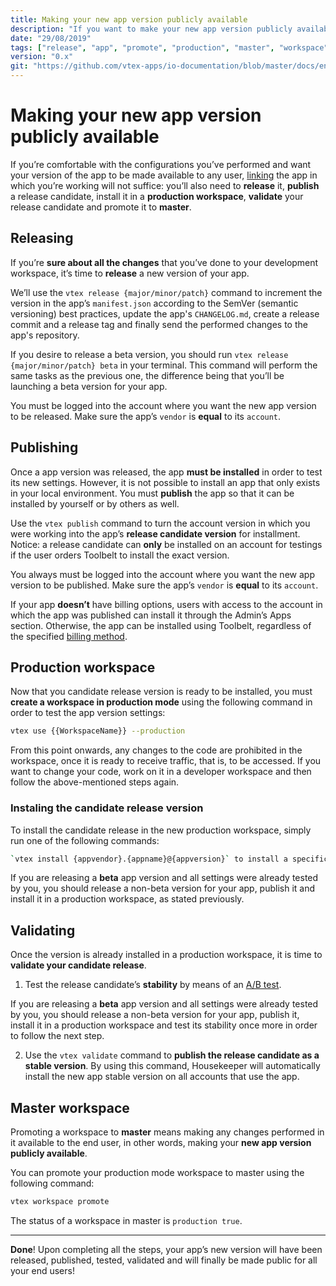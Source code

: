 ```yaml
---
title: Making your new app version publicly available
description: "If you want to make your new app version publicly available, linking it will not suffice. Learn in this recipe the step by step on how to make your new configurations finally available to the end user."
date: "29/08/2019"
tags: ["release", "app", "promote", "production", "master", "workspace", "public", "available", "end-user", "version", "production-mode"]
version: "0.x"
git: "https://github.com/vtex-apps/io-documentation/blob/master/docs/en/Recipes/store/making-your-new-app-version-publicly-available.md"
---
```


# Making your new app version publicly available

If you’re comfortable with the configurations you’ve performed and want your version of the app to be made available to any user, [linking](https://vtex.io/docs/recipes/store/linking-an-app) the app in which you’re working will not suffice: you’ll also need to **release** it, **publish** a release candidate, install it in a **production workspace**, **validate** your release candidate and promote it to **master**.

## Releasing

If you’re **sure about all the changes** that you’ve done to your development workspace, it’s time to **release** a new version of your app.

We’ll use the `vtex release {major/minor/patch}` command to increment the version in the app’s `manifest.json` according to the SemVer (semantic versioning) best practices, update the app's `CHANGELOG.md`, create a release commit and a release tag and finally send the performed changes to the app's repository.

If you desire to release a beta version, you should run `vtex release {major/minor/patch} beta` in your terminal. This command will perform the same tasks as the previous one, the difference being that you’ll be launching a beta version for your app.

<div class="alert alert-warning">
You must be logged into the account where you want the new app version to be released. Make sure the app’s <code>vendor</code> is <strong>equal</strong> to its <code>account</code>.
</div>

## Publishing

Once a app version was released, the app **must be installed** in order to test its new settings. However, it is not possible to install an app that only exists in your local environment. You must **publish** the app so that it can be installed by yourself or by others as well.

Use the `vtex publish` command to turn the account version in which you were working into the app’s **release candidate version** for installment. Notice: a release candidate can **only** be installed on an account for testings if the user orders Toolbelt to install the exact version.

<div class=“alert alert-warning”>
You always must be logged into the account where you want the new app version to be published. Make sure the app’s <code>vendor</code> is <b>equal</b> to its <code>account</code>.
</div>

If your app **doesn’t** have billing options, users with access to the account in which the app was published can install it through the Admin’s Apps section. Otherwise, the app can be installed using Toolbelt, regardless of the specified [billing method](http://help.vtex.com/en/tutorial/app-pricing-models--2ZKBKxLe08Q6seA6sCi6o2).

## Production workspace

Now that you candidate release version is ready to be installed, you must **create a workspace in production mode** using the following command in order to test the app version settings:

```sh
vtex use {{WorkspaceName}} --production
```

<div class="alert alert-warning">
From this point onwards, any changes to the code are prohibited in the workspace, once it is ready to receive traffic, that is, to be accessed. If you want to change your code, work on it in a developer workspace and then follow the above-mentioned steps again.
</div>

### Instaling the candidate release version

To install the candidate release in the new production workspace, simply run one of the following commands:

```sh
`vtex install {appvendor}.{appname}@{appversion}` to install a specific version of the app.
```

<div class="alert alert-info">
  If you are releasing a <strong>beta</strong> app version and all settings were already tested by you, you should release a non-beta version for your app, publish it and install it in a production workspace, as stated previously. 
</div>

## Validating

Once the version is already installed in a production workspace, it is time to **validate your candidate release**. 

1. Test the release candidate’s **stability** by means of an [A/B test](https://vtex.io/docs/recipes/store/running-native-ab-testing).

<div class="alert alert-info">
  If you are releasing a <strong>beta</strong> app version and all settings were already tested by you, you should release a non-beta version for your app, publish it, install it in a production workspace and test its stability once more in order to follow the next step. 
</div>

2. Use the `vtex validate` command to **publish the release candidate as a stable version**. By using this command, Housekeeper will automatically install the new app stable version on all accounts that use the app.

## Master workspace

Promoting a workspace to **master** means making any changes performed in it available to the end user, in other words, making your **new app version publicly available**.

You can promote your production mode workspace to master using the following command:

```sh
vtex workspace promote
```

<div class="alert alert-info">
The status of a workspace in master is <code>production true</code>.
</div>

---

**Done**! Upon completing all the steps, your app’s new version will have been released, published, tested, validated and will finally be made public for all your end users!
